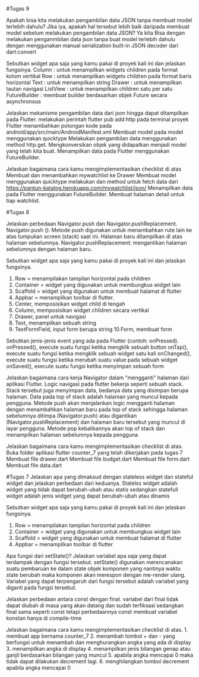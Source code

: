 #Tugas 9

Apakah bisa kita melakukan pengambilan data JSON tanpa membuat model terlebih dahulu? Jika iya, apakah hal tersebut lebih baik daripada membuat model sebelum melakukan pengambilan data JSON?
Ya kita Bisa dengan melakukan penganmbilan data json tanpa buat model terlebih dahulu dengan menggunakan manual serialization built-in JSON decoder dari dart:convert 

Sebutkan widget apa saja yang kamu pakai di proyek kali ini dan jelaskan fungsinya.
Column : untuk  menampilkan widgets children pada format kolom vertikal
Row : untuk menampilkan widgets children pada format baris horizontal
Text :  untuk menampilkan string
Drawer :  untuk menampilkan tautan navigasi
ListView : untuk menampilkan children satu per satu
FutureBuilder : membuat builder berdasarkan objek Future secara asynchronous


Jelaskan mekanisme pengambilan data dari json hingga dapat ditampilkan pada Flutter.
melakukan perintah flutter pub add http pada terminal proyek Flutter 
menambahkan potongan kode <uses-permission android:name="android.permission.INTERNET" /> pada android/app/src/main/AndroidManifest.xml 
Membuat model pada model menggunakan quicktype
Melakukan pengambilan data menggunakan method http.get.
Mengkonversikan objek yang didapatkan menjadi model yang telah kita buat.
Menampilkan data pada Flutter menggunakan FutureBuilder.


Jelaskan bagaimana cara kamu mengimplementasikan checklist di atas
Membuat dan menambahkan mywatchlist ke Drawer 
Membuat model menggunakan quicktype
melakukan dan method untuk fetch data dari https://pantun-katalog.herokuapp.com/mywatchlist/json/ 
Menampilkan data pada Flutter menggunakan FutureBuilder.
Membuat halaman detail untuk tiap watchlist.



#Tugas 8

 Jelaskan perbedaan Navigator.push dan Navigator.pushReplacement.
 Navigator.push (): Metode push digunakan untuk menambahkan rute lain ke atas tumpukan screen (stack) saat ini. Halaman baru ditampilkan di atas halaman sebelumnya.
 Navigator.pushReplacement: mengantikan halaman sebelumnya dengan halaman baru.
 
 Sebutkan widget apa saja yang kamu pakai di proyek kali ini dan jelaskan fungsinya.
   1. Row = menampilakan tampilan horizontal pada children
   2. Container = widget yang digunakan untuk membungkus widget lain 
   3. Scaffold = widget yang digunakan untuk membuat halamat di flutter
   4. Appbar = menampilkan toolbar di flutter.
   5. Center, memposisikan widget child di tengah
   6. Column, memposisikan widget chlidren secara vertikal
   7. Drawer, panel untuk navigasi
   8. Text, menampilkan sebuah string
   9. TextFormField, input form berupa string
   10.Form, membuat form
 
 Sebutkan jenis-jenis event yang ada pada Flutter (contoh: onPressed).
  onPressed(), execute suatu fungsi ketika mengklik sebuah button
  onTap(), execute suatu fungsi ketika mengklik sebuah widget satu kali
  onChanged(), execute suatu fungsi ketika merubah suatu value pada sebuah widget
  onSaved(), execute suatu fungsi ketika menyimpan sebuah form
  
 Jelaskan bagaimana cara kerja Navigator dalam "mengganti" halaman dari aplikasi Flutter.
Logic navigasi pada flutter bekerja seperti sebuah stack. Stack tersebut juga menyimpan data, bedanya data yang disimpan berupa halaman. Data pada top of stack adalah halaman yang muncul kepada pengguna. Metode push akan menjalankan logic mengganti halaman dengan menambahkan halaman baru pada top of stack sehingga halaman sebelumnya ditimpa (Navigator.push) atau digantikan (Navigator.pushReplacement) dan halaman baru tersebut yang muncul di layar pengguna. Metode pop kebalikannya akan top of stack dan menampilkan halaman sebelumnya kepada pengguna
 
 Jelaskan bagaimana cara kamu mengimplementasikan checklist di atas.
 Buka folder aplikasi flutter counter_7 yang telah dikerjakan pada tugas 7
 Membuat file drawer.dart
 Membuat file budget.dart 
 Membuat file form.dart 
 Membuat file data.dart 

#Tugas 7
Jelaskan apa yang dimaksud dengan stateless widget dan stateful widget dan jelaskan perbedaan dari keduanya.
Statelss widget adalah widget yang tidak dapat berubah-ubah atau statis sedangkan statefull widget adalah jenis widget yang dapat berubah-ubah atau dinamis

Sebutkan widget apa saja yang kamu pakai di proyek kali ini dan jelaskan fungsinya.
 1. Row = menampilakan tampilan horizontal pada children
 2. Container = widget yang digunakan untuk membungkus widget lain 
 3. Scaffold = widget yang digunakan untuk membuat halamat di flutter
 4. Appbar = menampilkan toolbar di flutter

Apa fungsi dari setState()? Jelaskan variabel apa saja yang dapat terdampak dengan fungsi tersebut.
setState() digunakan merencanakan suatu pembaruan ke dalam state objek komponen yang nantinya waktu state berubah maka komponen akan merespon dengan me-render ulang. Variabel yang dapat terpengaruh dari fungsi tersebut adalah variabel yang diganti pada fungsi tersebut.

Jelaskan perbedaan antara const dengan final.
variabel dari final tidak dapat diubah di masa yang akan datang dan sudah terfiksasi sedangkan final sama seperti const tetapi perbedaannya const membuat variabel konstan hanya di compile-time  

Jelaskan bagaimana cara kamu mengimplementasikan checklist di atas.
    1. membuat app bernama counter_7
    2. menambah tombol + dan - yang berfungsi untuk menambah dan menghurangkan angka yang ada di display
    3. menampilkan angka di display
    4. menampilkan jenis bilangan genap atau ganjil berdasarkan bilangan yang muncul
    5. apabila angka mencapai 0 maka tidak dapat dilakukan decrement lagi.
    6. menghilangkan tombol decrement apabila angka mencapai 0
